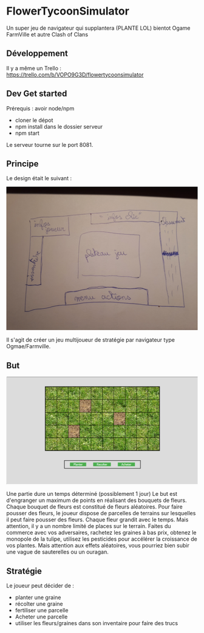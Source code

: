 # FlowerTycoonSimulator
Un super jeu de navigateur qui supplantera (PLANTE LOL) bientot Ogame FarmVille et autre Clash of Clans

## Développement

Il y a même un Trello : https://trello.com/b/VOPO9G3D/flowertycoonsimulator

## Dev Get started

Prérequis : avoir node/npm

 - cloner le dépot
 - npm install dans le dossier serveur
 - npm start 

 Le serveur tourne sur le port 8081.

## Principe

Le design était le suivant :

![design](design/design.jpg)

Il s'agit de créer un jeu multijoueur de stratégie par navigateur type Ogmae/Farmville.

## But 

![design](design/preview.png)

Une partie dure un temps déterminé (possiblement 1 jour)
Le but est d'engranger un maximum de points en réalisant des bouquets de fleurs.
Chaque bouquet de fleurs est constitué de fleurs aléatoires.
Pour faire pousser des fleurs, le joueur dispose de parcelles de terrains sur lesquelles il peut faire pousser des fleurs. Chaque fleur grandit avec le temps.
Mais attention, il y a un nombre limité de places sur le terrain.
Faites du commerce avec vos adversaires, rachetez les graines à bas prix, obtenez le monopole de la tulipe, utilisez les pesticides pour accélérer la croissance de vos plantes. Mais attention aux effets aléatoires, vous pourriez bien subir une vague de sauterelles ou un ouragan.

## Stratégie

Le joueur peut décider de :

 - planter une graine
 - récolter une graine
 - fertiliser une parcelle 
 - Acheter une parcelle
 - utiliser les fleurs/graines dans son inventaire pour faire des trucs




